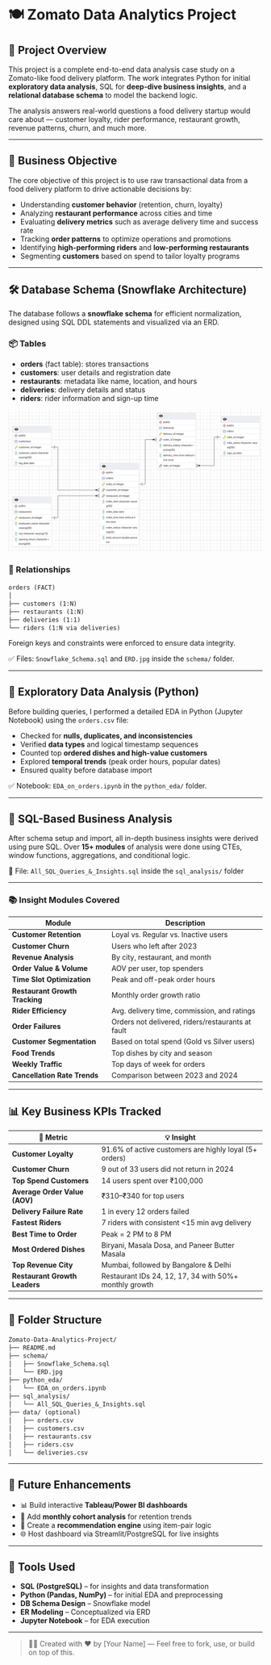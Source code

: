 # 🍽️ Zomato Data Analytics Project

## 📌 Project Overview

This project is a complete end-to-end data analysis case study on a Zomato-like food delivery platform. The work integrates Python for initial **exploratory data analysis**, SQL for **deep-dive business insights**, and a **relational database schema** to model the backend logic.

The analysis answers real-world questions a food delivery startup would care about — customer loyalty, rider performance, restaurant growth, revenue patterns, churn, and much more.

---

## 🎯 Business Objective

The core objective of this project is to use raw transactional data from a food delivery platform to drive actionable decisions by:

- Understanding **customer behavior** (retention, churn, loyalty)
- Analyzing **restaurant performance** across cities and time
- Evaluating **delivery metrics** such as average delivery time and success rate
- Tracking **order patterns** to optimize operations and promotions
- Identifying **high-performing riders** and **low-performing restaurants**
- Segmenting **customers** based on spend to tailor loyalty programs

---

## 🛠️ Database Schema (Snowflake Architecture)

The database follows a **snowflake schema** for efficient normalization, designed using SQL DDL statements and visualized via an ERD.

### 📦 Tables
- **orders** (fact table): stores transactions
- **customers**: user details and registration date
- **restaurants**: metadata like name, location, and hours
- **deliveries**: delivery details and status
- **riders**: rider information and sign-up time

![ERD](https://github.com/Muzan97/Zomato-Data-Analytics-Using-SQL/blob/main/Schema/ERD%20copy.jpg)

### 🧩 Relationships
```
orders (FACT)  
│  
├── customers (1:N)  
├── restaurants (1:N)  
├── deliveries (1:1)  
└── riders (1:N via deliveries)
```

Foreign keys and constraints were enforced to ensure data integrity.

✅ Files: `Snowflake_Schema.sql` and `ERD.jpg` inside the `schema/` folder.

---

## 🧪 Exploratory Data Analysis (Python)

Before building queries, I performed a detailed EDA in Python (Jupyter Notebook) using the `orders.csv` file:

- Checked for **nulls, duplicates, and inconsistencies**
- Verified **data types** and logical timestamp sequences
- Counted top **ordered dishes and high-value customers**
- Explored **temporal trends** (peak order hours, popular dates)
- Ensured quality before database import

✅ Notebook: `EDA_on_orders.ipynb` in the `python_eda/` folder.

---

## 🧠 SQL-Based Business Analysis

After schema setup and import, all in-depth business insights were derived using pure SQL. Over **15+ modules** of analysis were done using CTEs, window functions, aggregations, and conditional logic.

📁 File: `All_SQL_Queries_&_Insights.sql` inside the `sql_analysis/` folder

---

### 📚 Insight Modules Covered

| Module                            | Description |
|-----------------------------------|-------------|
| **Customer Retention**            | Loyal vs. Regular vs. Inactive users |
| **Customer Churn**                | Users who left after 2023 |
| **Revenue Analysis**              | By city, restaurant, and month |
| **Order Value & Volume**          | AOV per user, top spenders |
| **Time Slot Optimization**        | Peak and off-peak order hours |
| **Restaurant Growth Tracking**    | Monthly order growth ratio |
| **Rider Efficiency**              | Avg. delivery time, commission, and ratings |
| **Order Failures**                | Orders not delivered, riders/restaurants at fault |
| **Customer Segmentation**         | Based on total spend (Gold vs Silver users) |
| **Food Trends**                   | Top dishes by city and season |
| **Weekly Traffic**                | Top days of week for orders |
| **Cancellation Rate Trends**      | Comparison between 2023 and 2024 |

---

## 📊 Key Business KPIs Tracked

| 📌 Metric                        | 💡 Insight |
|----------------------------------|------------|
| **Customer Loyalty**             | 91.6% of active customers are highly loyal (5+ orders) |
| **Customer Churn**               | 9 out of 33 users did not return in 2024 |
| **Top Spend Customers**          | 14 users spent over ₹100,000 |
| **Average Order Value (AOV)**    | ₹310–₹340 for top users |
| **Delivery Failure Rate**        | 1 in every 12 orders failed |
| **Fastest Riders**               | 7 riders with consistent <15 min avg delivery |
| **Best Time to Order**           | Peak = 2 PM to 8 PM |
| **Most Ordered Dishes**          | Biryani, Masala Dosa, and Paneer Butter Masala |
| **Top Revenue City**             | Mumbai, followed by Bangalore & Delhi |
| **Restaurant Growth Leaders**    | Restaurant IDs 24, 12, 17, 34 with 50%+ monthly growth |

---

## 📁 Folder Structure

```
Zomato-Data-Analytics-Project/
├── README.md
├── schema/
│   ├── Snowflake_Schema.sql
│   └── ERD.jpg
├── python_eda/
│   └── EDA_on_orders.ipynb
├── sql_analysis/
│   └── All_SQL_Queries_&_Insights.sql
├── data/ (optional)
│   ├── orders.csv
│   ├── customers.csv
│   ├── restaurants.csv
│   ├── riders.csv
│   └── deliveries.csv
```

---

## 🔮 Future Enhancements

- 📊 Build interactive **Tableau/Power BI dashboards**
- 📅 Add **monthly cohort analysis** for retention trends
- 💬 Create a **recommendation engine** using item-pair logic
- 🌐 Host dashboard via Streamlit/PostgreSQL for live insights

---

## 🔗 Tools Used

- **SQL (PostgreSQL)** – for insights and data transformation  
- **Python (Pandas, NumPy)** – for initial EDA and preprocessing  
- **DB Schema Design** – Snowflake model  
- **ER Modeling** – Conceptualized via ERD  
- **Jupyter Notebook** – for EDA execution  

---

> 👨‍💻 Created with ❤️ by [Your Name] — Feel free to fork, use, or build on top of this.

